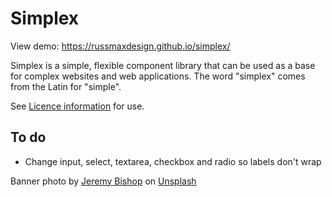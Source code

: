 # Simplex

View demo: https://russmaxdesign.github.io/simplex/

Simplex is a simple, flexible component library that can be used as a base for complex websites and web applications. The word "simplex" comes from the Latin for "simple".

See [Licence information](LICENCE) for use.

## To do

- Change input, select, textarea, checkbox and radio so labels don't wrap

Banner photo by [Jeremy Bishop](https://unsplash.com/photos/1braZySlEKA) on [Unsplash](https://unsplash.com/)
